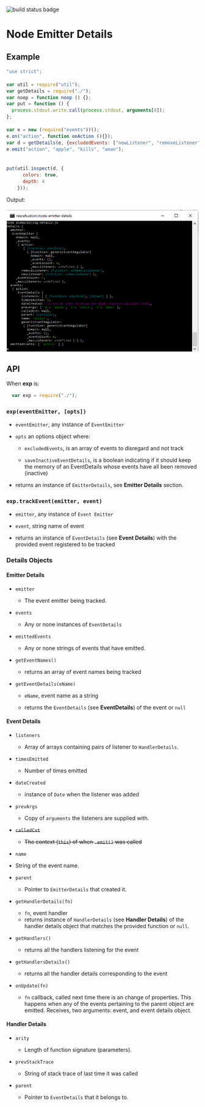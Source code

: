<!-- Since I cannot figure out how to put anchor links, I have replaced it with
     simply embolding the name of the header.  TODO use anchor links -->
     
![build status badge](https://travis-ci.org/reecehudson/node-emitter-details.svg)

Node Emitter Details
====================

Example
-------
```js
"use strict";

var util = require("util");
var getDetails = require("./");
var noop = function noop () {};
var put = function () {
  process.stdout.write.call(process.stdout, arguments[0]);
};

var e = new (require("events"))();
e.on("action", function onAction (){});
var d = getDetails(e, {excludedEvents: ["newListener", "removeListener"]});
e.emit("action", "apple", "kills", "aman");


put(util.inspect(d, {
      colors: true,
      depth: 4
    }));

```
Output:
<br/>
<br/>
![Output of Script](./log-details-output.png)

API
---
When **exp** is:
```js
  var exp = require("./");
```
### `exp(eventEmitter, [opts])` ###
  * `eventEmitter`, any instance of `EventEmitter`

  * `opts` an options object where:

    * `excludedEvents`, is an array of events to disregard and not track

    * `saveInactiveEventDetails`, is a boolean indicating if it should keep
      the memory of an EventDetails whose events have all been removed
      (inactive)

  * returns an instance of `EmitterDetails`, see **Emitter Details** section.

### `exp.trackEvent(emitter, event)` ###

  * `emitter`, any instance of `Event Emitter`

  * `event`, string name of event

  * returns an instance of `EventDetails` (see **Event Details**) with the
    provided event registered to be tracked

### Details Objects ###

#### Emitter Details ####
* `emitter`
  * The event emitter being tracked.

* `events`
  * Any or none instances of `EventDetails`

* `emittedEvents`
  * Any or none strings of events that have emitted.

* `getEventNames()`
  * returns an array of event names being tracked

* `getEventDetails(eName)`
  * `eName`, event name as a string

  * returns the `EventDetails` (see **EventDetails**) of the event or `null`

#### Event Details ####
* `listeners`

  * Array of arrays containing pairs of listener to `HandlerDetails`.

* `timesEmitted`
  * Number of times emitted

* `dateCreated`
  * instance of `Date` when the listener was added

* `prevArgs`
  * Copy of `arguments` the listeners are supplied with.

* ~~`calledCxt`~~
  * ~~The context (`this`) of when `.emit()` was called~~

*  `name`
  * String of the event name.

<!-- private internal
* `genericEventRegulator`
  * see **Generic Event Regulator** section -->

* `parent`
  * Pointer to `EmitterDetails` that created it.

* `getHandlerDetails(fn)`
  * `fn`, event handler
  * returns instance of `HandlerDetails` (see **Handler Details**) of the
    handler details object that matches the provided function or `null`.

* `getHandlers()`
  * returns all the handlers listening for the event

* `getHandlersDetails()`
  * returns all the handler details corresponding to the event

* `onUpdate(fn)`
  * `fn` callback, called next time there is an change of properties.  This
    happens when any of the events pertaining to the parent object are emitted.
    Receives, two arguments: event, and event details object.

#### Handler Details ####
* `arity`
  * Length of function signature (parameters).

* `prevStackTrace`
  * String of stack trace of last time it was called

* `parent`
  * Pointer to `EventDetails` that it belongs to.
